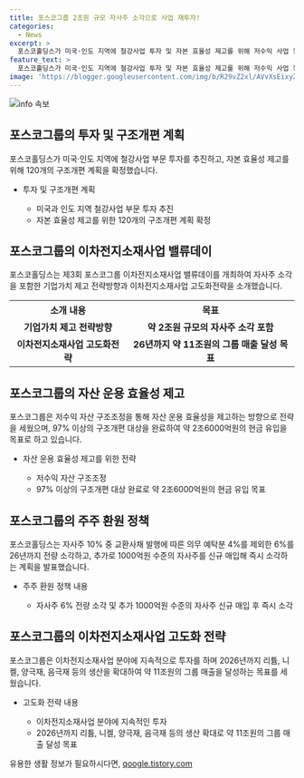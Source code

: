 ```yaml
---
title: 포스코그룹 2조원 규모 자사주 소각으로 사업 재투자!
categories:
  - News
excerpt: >
  포스코홀딩스가 미국·인도 지역에 철강사업 투자 및 자본 효율성 제고를 위해 저수익 사업 등 120개 구조개편 계획을 확정했다. 제3회 포스코그룹 이차전지소재사업 밸류데이에서는 자사주 소각과 이차전지소재사업 고도화 전략이 소개됐으며, 2026년까지 구조개편으로 약 2조6000억원의 현금 유입을 기대하고 있다. 또한 이사회는 주주환원을 위해 자사주 소각 및 즉시 매입 계획을 승인했으며, 이차전지소재사업에서 약 11조원의 매출을 목표로 하고 있다. 미래기술연구원-포스텍-포스코퓨처엠과의 협력을 통해 이차전지소재사업의 본격 성장을 추진하고, 이차전지소재 생산 확대도 계획 중이다.
feature_text: >
  포스코홀딩스가 미국·인도 지역에 철강사업 투자 및 자본 효율성 제고를 위해 저수익 사업 등 120개 구조개편 계획을 확정했다. 제3회 포스코그룹 이차전지소재사업 밸류데이에서는 자사주 소각과 이차전지소재사업 고도화 전략이 소개됐으며, 2026년까지 구조개편으로 약 2조6000억원의 현금 유입을 기대하고 있다. 또한 이사회는 주주환원을 위해 자사주 소각 및 즉시 매입 계획을 승인했으며, 이차전지소재사업에서 약 11조원의 매출을 목표로 하고 있다. 미래기술연구원-포스텍-포스코퓨처엠과의 협력을 통해 이차전지소재사업의 본격 성장을 추진하고, 이차전지소재 생산 확대도 계획 중이다.
image: 'https://blogger.googleusercontent.com/img/b/R29vZ2xl/AVvXsEixyZcFfHzMRdzZMjFBmAUKJYCLCGyLL1o632UiGVXcaFdKo_bkvkuCioo0uUKlGfBVcT3P84aROyZIXSBEx3Aw5nCQ3pTgDom1WDC4m8eifvWiAmWEEVb4x6G_l8C0QH225ldMjyaFvpxGEBGNO37VmDTDMHGhJPq73UglMfDca1-0aw/s1600/blogspot.png'
---
```


<p><img src="https://blogger.googleusercontent.com/img/b/R29vZ2xl/AVvXsEixyZcFfHzMRdzZMjFBmAUKJYCLCGyLL1o632UiGVXcaFdKo_bkvkuCioo0uUKlGfBVcT3P84aROyZIXSBEx3Aw5nCQ3pTgDom1WDC4m8eifvWiAmWEEVb4x6G_l8C0QH225ldMjyaFvpxGEBGNO37VmDTDMHGhJPq73UglMfDca1-0aw/s1600/blogspot.png" alt="info 속보" /></p>

<h2 data-ke-size="size26">포스코그룹의 투자 및 구조개편 계획</h2>

<p data-ke-size="size16">포스코홀딩스가 미국·인도 지역에 철강사업 부문 투자를 추진하고, 자본 효율성 제고를 위해 120개의 구조개편 계획을 확정했습니다.</p>

<ul>
<li>투자 및 구조개편 계획</li>
  <ul>
    <li>미국과 인도 지역 철강사업 부문 투자 추진</li>
    <li>자본 효율성 제고를 위한 120개의 구조개편 계획 확정</li>
  </ul>
</ul>

<h2 data-ke-size="size26">포스코그룹의 이차전지소재사업 밸류데이</h2>

<p data-ke-size="size16">포스코홀딩스는 제3회 포스코그룹 이차전지소재사업 밸류데이를 개최하여 자사주 소각을 포함한 기업가치 제고 전략방향과 이차전지소재사업 고도화전략을 소개했습니다.</p>

<table>
  <tr>
    <th>소개 내용</th>
    <th>목표</th>
  </tr>
  <tr>
    <td style="text-align: center; height: 17px;"><b>기업가치 제고 전략방향</b></td>
    <td style="text-align: center; height: 17px;"><b>약 2조원 규모의 자사주 소각 포함</b></td>
  </tr>
  <tr>
    <td style="text-align: center; height: 17px;"><b>이차전지소재사업 고도화전략</b></td>
    <td style="text-align: center; height: 17px;"><b>26년까지 약 11조원의 그룹 매출 달성 목표</b></td>
  </tr>
</table>

<h2 data-ke-size="size26">포스코그룹의 자산 운용 효율성 제고</h2>

<p data-ke-size="size16">포스코그룹은 저수익 자산 구조조정을 통해 자산 운용 효율성을 제고하는 방향으로 전략을 세웠으며, 97% 이상의 구조개편 대상을 완료하여 약 2조6000억원의 현금 유입을 목표로 하고 있습니다.</p>

<ul>
<li>자산 운용 효율성 제고를 위한 전략</li>
  <ul>
    <li>저수익 자산 구조조정</li>
    <li>97% 이상의 구조개편 대상 완료로 약 2조6000억원의 현금 유입 목표</li>
  </ul>
</ul>

<h2 data-ke-size="size26">포스코그룹의 주주 환원 정책</h2>

<p data-ke-size="size16">포스코홀딩스는 자사주 10% 중 교환사채 발행에 따른 의무 예탁분 4%를 제외한 6%를 26년까지 전량 소각하고, 추가로 1000억원 수준의 자사주를 신규 매입해 즉시 소각하는 계획을 발표했습니다.</p>

<ul>
<li>주주 환원 정책 내용</li>
  <ul>
    <li>자사주 6% 전량 소각 및 추가 1000억원 수준의 자사주 신규 매입 후 즉시 소각</li>
  </ul>
</ul>

<h2 data-ke-size="size26">포스코그룹의 이차전지소재사업 고도화 전략</h2>

<p data-ke-size="size16">포스코그룹은 이차전지소재사업 분야에 지속적으로 투자를 하며 2026년까지 리튬, 니켈, 양극재, 음극재 등의 생산을 확대하여 약 11조원의 그룹 매출을 달성하는 목표를 세웠습니다.</p>

<ul>
<li>고도화 전략 내용</li>
  <ul>
    <li>이차전지소재사업 분야에 지속적인 투자</li>
    <li>2026년까지 리튬, 니켈, 양극재, 음극재 등의 생산 확대로 약 11조원의 그룹 매출 달성 목표</li>
  </ul>
</ul>
유용한 생활 정보가 필요하시다면, <a href="https://qoogle.tistory.com" rel="dofollow">qoogle.tistory.com</a>


